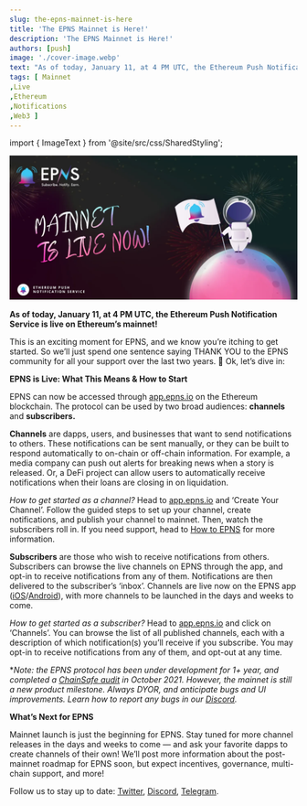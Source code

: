 ```yaml
---
slug: the-epns-mainnet-is-here
title: 'The EPNS Mainnet is Here!'
description: 'The EPNS Mainnet is Here!'
authors: [push]
image: './cover-image.webp'
text: "As of today, January 11, at 4 PM UTC, the Ethereum Push Notification Service is live on Ethereum’s mainnet!"
tags: [ Mainnet
,Live
,Ethereum
,Notifications
,Web3 ]
---
```


import { ImageText } from '@site/src/css/SharedStyling';

![Cover image of The EPNS Mainnet is Here!](./cover-image.webp)

<!--truncate-->

**As of today, January 11, at 4 PM UTC, the Ethereum Push Notification Service is live on Ethereum’s mainnet!**

This is an exciting moment for EPNS, and we know you’re itching to get started. So we’ll just spend one sentence saying THANK YOU to the EPNS community for all your support over the last two years. 💖 Ok, let’s dive in:

**EPNS is Live: What This Means & How to Start**

EPNS can now be accessed through [app.epns.io](http://app.epns.io) on the Ethereum blockchain. The protocol can be used by two broad audiences: **channels** and **subscribers.**

**Channels** are dapps, users, and businesses that want to send notifications to others. These notifications can be sent manually, or they can be built to respond automatically to on-chain or off-chain information. For example, a media company can push out alerts for breaking news when a story is released. Or, a DeFi project can allow users to automatically receive notifications when their loans are closing in on liquidation.

_How to get started as a channel?_ Head to [app.epns.io](http://app.epns.io) and ‘Create Your Channel’. Follow the guided steps to set up your channel, create notifications, and publish your channel to mainnet. Then, watch the subscribers roll in. If you need support, head to [How to EPNS](https://www.notion.so/epns/How-to-EPNS-853afe64839b4cdd8c63209342a783d0) for more information.

**Subscribers** are those who wish to receive notifications from others. Subscribers can browse the live channels on EPNS through the app, and opt-in to receive notifications from any of them. Notifications are then delivered to the subscriber’s ‘inbox’. Channels are live now on the EPNS app ([iOS](https://apps.apple.com/app/ethereum-push-service-epns/id1528614910)/[Android](https://play.google.com/store/apps/details?id=io.epns.epns)), with more channels to be launched in the days and weeks to come.

_How to get started as a subscriber?_ Head to [app.epns.io](http://app.epns.io) and click on ‘Channels’. You can browse the list of all published channels, each with a description of which notification(s) you’ll receive if you subscribe. You may opt-in to receive notifications from any of them, and opt-out at any time.

\*_Note: the EPNS protocol has been under development for 1+ year, and completed a_ [_ChainSafe audit_](https://epns.io/EPNS-Protocol-Audit2021.pdf) _in October 2021. However, the mainnet is still a new product milestone. Always DYOR, and anticipate bugs and UI improvements. Learn how to report any bugs in our_ [_Discord_](https://discord.gg/YVPB99F9W5)_._

**What’s Next for EPNS**

Mainnet launch is just the beginning for EPNS. Stay tuned for more channel releases in the days and weeks to come — and ask your favorite dapps to create channels of their own! We’ll post more information about the post-mainnet roadmap for EPNS soon, but expect incentives, governance, multi-chain support, and more!

Follow us to stay up to date: [Twitter](https://twitter.com/epnsproject), [Discord](https://discord.gg/YVPB99F9W5), [Telegram](https://t.me/epnsproject).
